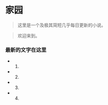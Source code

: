 # 家园 #

>这里是一个及极其简短几乎每日更新的小说。

>欢迎来到。

### 最新的文字在这里 ###
* 1. [day1]: https://github.com/zzj666/HomeTown/blob/master/Ch1/Day1.md "Day1"
* 2. [day2]: https://github.com/zzj666/HomeTown/blob/master/Ch1/Day2.md "Day2"
* 3. [day3]: https://github.com/zzj666/HomeTown/blob/master/Ch1/Day3.md "Day3"
* 4. [day4]: https://github.com/zzj666/HomeTown/blob/master/Ch1/Day1.md "Day4"
